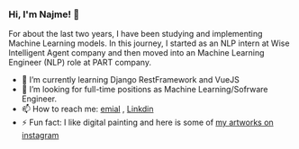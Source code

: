 
### Hi, I'm Najme! 👋

For about the last two years, I have been studying and implementing Machine Learning models. In this journey, I started as an NLP intern at Wise Intelligent Agent company and then moved into an Machine Learning Engineer (NLP) role at PART company. 

- 🌱 I’m currently learning Django RestFramework and VueJS 
- 🤔 I’m looking for full-time positions as Machine Learning/Sofrware Engineer. 
- 📫 How to reach me: [emial](najme76habibi@gmail.com) , [Linkdin](https://www.linkedin.com/in/najme-habibi-66233616b/)
- ⚡ Fun fact: I like digital painting and here is some of [my artworks on instagram](https://www.instagram.com/nj_me76/)
<!--
**NajmeHabibi/NajmeHabibi** is a ✨ _special_ ✨ repository because its `README.md` (this file) appears on your GitHub profile.

Here are some ideas to get you started:

- 🔭 I’m currently working on ...
- 🌱 I’m currently learning ...
- 👯 I’m looking to collaborate on ...
- 🤔 I’m looking for help with ...
- 💬 Ask me about ...
- 📫 How to reach me: ...
- 😄 Pronouns: ...
- ⚡ Fun fact: ...
-->
